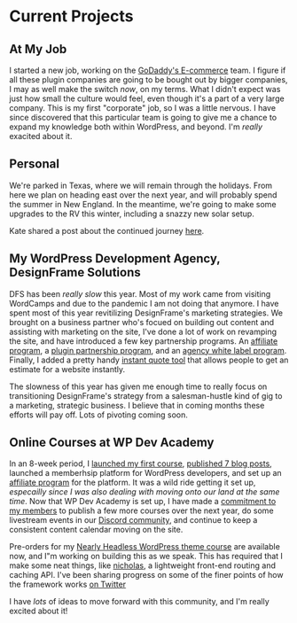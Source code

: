 # Current Projects

## At My Job

I started a new job, working on the [GoDaddy's E-commerce](https://www.godaddy.com/hosting/ecommerce-hosting) team. I figure if all these plugin companies are going to be bought out by bigger companies, I may as well make the switch _now_, on my terms. What I didn't expect was just how small the culture would feel, even though it's a part of a very large company. This is my first "corporate" job, so I was a little nervous. I have since discovered that this particular team is going to give me a chance to expand my knowledge both within WordPress, and beyond. I'm _really_ exacited about it.

## Personal

We're parked in Texas, where we will remain through the holidays. From here we plan on heading east over the next year, and will probably spend the summer in New England. In the meantime, we're going to make some upgrades to the RV this winter, including a snazzy new solar setup.

Kate shared a post about the continued journey [here](https://casualweirdness.life/the-journey-continues/).

## My WordPress Development Agency, DesignFrame Solutions

DFS has been _really slow_ this year. Most of my work came from visiting WordCamps and due to the pandemic I am not doing that anymore. I have spent most of this year revitilizing DesignFrame's marketing strategies. We brought on a business partner who's focued on building out content and assisting with marketing on the site, I've done a lot of work on revamping the site, and have introduced a few key partnership programs. An [affiliate program](https://designframesolutions.com/become-an-affiliate/), a [plugin partnership program](https://designframesolutions.com/plugin-support-program/), and an [agency white label program](https://designframesolutions.com/wordpress-agency-white-label-program/). Finally, I added a pretty handy [instant quote tool](https://designframesolutions.com/quiz/) that allows people to get an estimate for a website instantly.

The slowness of this year has given me enough time to really focus on transitioning DesignFrame's strategy from a salesman-hustle kind of gig to a marketing, strategic business. I believe that in coming months these efforts will pay off. Lots of pivoting coming soon.

## Online Courses at WP Dev Academy

In an 8-week period, I [launched my first course](https://www.wpdev.academy/course/beer-lister-plugin/), [published 7 blog posts](https://www.wpdev.academy/archives/), launched a memberhsip platform for WordPress developers, and set up an [affiliate program](https://www.wpdev.academy/affiliate-program/) for the platform. It was a wild ride getting it set up, _especailly since I was also dealing with moving onto our land at the same time_. Now that WP Dev Academy is set up, I have made a [commitment to my members](https://www.wpdev.academy/membership/premium/) to publish a few more courses over the next year, do some livestream events in our [Discord community](http://community.wpdev.academy/), and continue to keep a consistent content calendar moving on the site.

Pre-orders for my [Nearly Headless WordPress theme course](https://www.wpdev.academy/course/build-a-nearly-headless-wordpress-site-using-alpinejs/) are available now, and I"m working on building this as we speak. This has required that I make some neat things, like [nicholas](github.com/alexstandiford/nicholas), a lightweight front-end routing and caching API. I've been sharing progress on some of the finer points of how the framework works [on Twitter](https://twitter.com/AlexStandiford/status/1425996271836299264)

I have _lots_ of ideas to move forward with this community, and I'm really excited about it!
